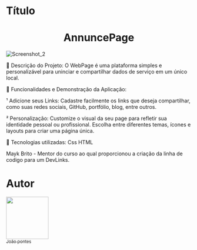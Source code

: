 
# Título 

<h1 align="center"> AnnuncePage </h1>

![Screenshot_2](https://github.com/jhzinm/Projeto1/assets/150977621/337e0adc-6807-48c1-bcad-cae565264617)



📌 Descrição do Projeto:
O WebPage é uma plataforma simples e personalizável para uninciar e compartilhar dados de serviço em um único local.

📌 Funcionalidades e Demonstração da Aplicação:

¹ Adicione seus Links: Cadastre facilmente os links que deseja compartilhar, como suas redes sociais, GitHub, portfólio, blog, entre outros.

² Personalização: Customize o visual da seu page para refletir sua identidade pessoal ou profissional. Escolha entre diferentes temas, ícones e layouts para criar uma página única.


📌 Tecnologias utilizadas:
Css
HTML

Mayk Brito - Mentor do curso ao qual proporcionou a criação da linha de codigo para um DevLinks.


# Autor
 [<img src="https://avatars.githubusercontent.com/u/150977621?s=400&u=a0ecf6bbd0b9d6de4c3443c76315412338e19521&v=4" width=115><br><sub>João pontes</sub>](https://github.com/jhzinm) 
